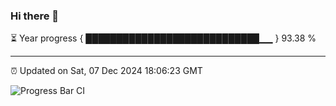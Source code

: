 ### Hi there 👋

⏳ Year progress { ████████████████████████████▁▁ } 93.38 %

---

⏰ Updated on Sat, 07 Dec 2024 18:06:23 GMT

![Progress Bar CI](https://github.com/liununu/liununu/workflows/Progress%20Bar%20CI/badge.svg)
